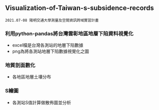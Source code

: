## Visualization-of-Taiwan-s-subsidence-records
`2021.07-08 陽明交通大學測量及空間資訊跨域實習計畫`
### 利用python-pandas將台灣雲彰地區地層下陷資料視覺化
* excel檔是台灣各測站的地層下陷數據
* png為將各測站地層下陷數據視覺化之圖

### 地質剖面數化
* 各地區地層土壤分布

### S繪圖
* 各測站S值計算做散佈圖並分析

